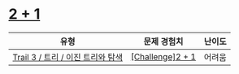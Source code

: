 # [2 + 1](https://www.codetree.ai/trails/complete/curated-cards/challenge-traversal-inference)

|유형|문제 경험치|난이도|
|---|---|---|
|[Trail 3 / 트리 / 이진 트리와 탐색](https://www.codetree.ai/trail-info/novice-high/)|[[Challenge]2 + 1](https://www.codetree.ai/trails/complete/curated-cards/challenge-traversal-inference/)|어려움|


